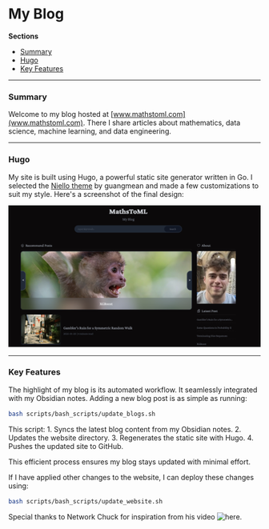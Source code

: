 # My Blog

**Sections**
- [Summary](#summary)
- [Hugo](#hugo)
- [Key Features](#key-features)

---

### Summary
Welcome to my blog hosted at [www.mathstoml.com](www.mathstoml.com). There I share articles about mathematics, data science, machine learning, and data engineering. 

---

### Hugo
My site is built using Hugo, a powerful static site generator written in Go. I selected the [Niello theme](https://github.com/guangmean/Niello) by guangmean and made a few customizations to suit my style. Here's a screenshot of the final design:

![Website Screenshot](static/images/website_screenshot.png)

---

### Key Features
The highlight of my blog is its automated workflow. It seamlessly integrated with my Obsidian notes. Adding a new blog post is as simple as running:

```bash
bash scripts/bash_scripts/update_blogs.sh
```

This script:
	1.	Syncs the latest blog content from my Obsidian notes.
	2.	Updates the website directory.
	3.	Regenerates the static site with Hugo.
	4.	Pushes the updated site to GitHub.

This efficient process ensures my blog stays updated with minimal effort.

If I have applied other changes to the website, I can deploy these changes using:

```bash
bash scripts/bash_scripts/update_website.sh
```

Special thanks to Network Chuck for inspiration from his video ![here](https://www.youtube.com/watch?v=dnE7c0ELEH8&t=981s). 